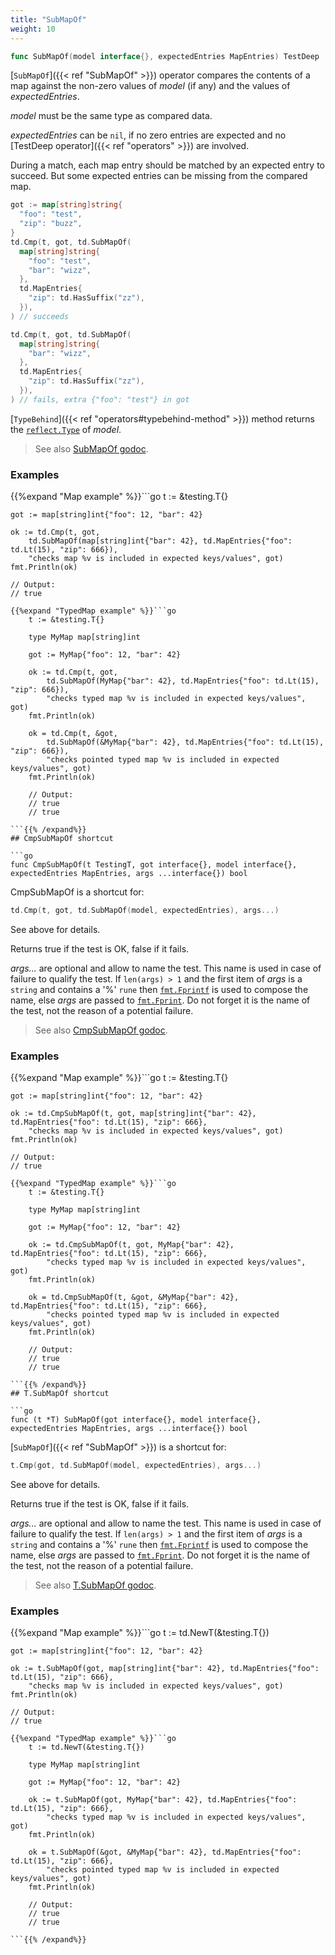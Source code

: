 ```yaml
---
title: "SubMapOf"
weight: 10
---
```


```go
func SubMapOf(model interface{}, expectedEntries MapEntries) TestDeep
```

[`SubMapOf`]({{< ref "SubMapOf" >}}) operator compares the contents of a map against the non-zero
values of *model* (if any) and the values of *expectedEntries*.

*model* must be the same type as compared data.

*expectedEntries* can be `nil`, if no zero entries are expected and
no [TestDeep operator]({{< ref "operators" >}}) are involved.

During a match, each map entry should be matched by an expected
entry to succeed. But some expected entries can be missing from the
compared map.

```go
got := map[string]string{
  "foo": "test",
  "zip": "buzz",
}
td.Cmp(t, got, td.SubMapOf(
  map[string]string{
    "foo": "test",
    "bar": "wizz",
  },
  td.MapEntries{
    "zip": td.HasSuffix("zz"),
  }),
) // succeeds

td.Cmp(t, got, td.SubMapOf(
  map[string]string{
    "bar": "wizz",
  },
  td.MapEntries{
    "zip": td.HasSuffix("zz"),
  }),
) // fails, extra {"foo": "test"} in got
```

[`TypeBehind`]({{< ref "operators#typebehind-method" >}}) method returns the [`reflect.Type`](https://golang.org/pkg/reflect/#Type) of *model*.


> See also [<i class='fas fa-book'></i> SubMapOf godoc](https://godoc.org/github.com/maxatome/go-testdeep/td#SubMapOf).

### Examples

{{%expand "Map example" %}}```go
	t := &testing.T{}

	got := map[string]int{"foo": 12, "bar": 42}

	ok := td.Cmp(t, got,
		td.SubMapOf(map[string]int{"bar": 42}, td.MapEntries{"foo": td.Lt(15), "zip": 666}),
		"checks map %v is included in expected keys/values", got)
	fmt.Println(ok)

	// Output:
	// true

```{{% /expand%}}
{{%expand "TypedMap example" %}}```go
	t := &testing.T{}

	type MyMap map[string]int

	got := MyMap{"foo": 12, "bar": 42}

	ok := td.Cmp(t, got,
		td.SubMapOf(MyMap{"bar": 42}, td.MapEntries{"foo": td.Lt(15), "zip": 666}),
		"checks typed map %v is included in expected keys/values", got)
	fmt.Println(ok)

	ok = td.Cmp(t, &got,
		td.SubMapOf(&MyMap{"bar": 42}, td.MapEntries{"foo": td.Lt(15), "zip": 666}),
		"checks pointed typed map %v is included in expected keys/values", got)
	fmt.Println(ok)

	// Output:
	// true
	// true

```{{% /expand%}}
## CmpSubMapOf shortcut

```go
func CmpSubMapOf(t TestingT, got interface{}, model interface{}, expectedEntries MapEntries, args ...interface{}) bool
```

CmpSubMapOf is a shortcut for:

```go
td.Cmp(t, got, td.SubMapOf(model, expectedEntries), args...)
```

See above for details.

Returns true if the test is OK, false if it fails.

*args...* are optional and allow to name the test. This name is
used in case of failure to qualify the test. If `len(args) > 1` and
the first item of *args* is a `string` and contains a '%' `rune` then
[`fmt.Fprintf`](https://golang.org/pkg/fmt/#Fprintf) is used to compose the name, else *args* are passed to
[`fmt.Fprint`](https://golang.org/pkg/fmt/#Fprint). Do not forget it is the name of the test, not the
reason of a potential failure.


> See also [<i class='fas fa-book'></i> CmpSubMapOf godoc](https://godoc.org/github.com/maxatome/go-testdeep/td#CmpSubMapOf).

### Examples

{{%expand "Map example" %}}```go
	t := &testing.T{}

	got := map[string]int{"foo": 12, "bar": 42}

	ok := td.CmpSubMapOf(t, got, map[string]int{"bar": 42}, td.MapEntries{"foo": td.Lt(15), "zip": 666},
		"checks map %v is included in expected keys/values", got)
	fmt.Println(ok)

	// Output:
	// true

```{{% /expand%}}
{{%expand "TypedMap example" %}}```go
	t := &testing.T{}

	type MyMap map[string]int

	got := MyMap{"foo": 12, "bar": 42}

	ok := td.CmpSubMapOf(t, got, MyMap{"bar": 42}, td.MapEntries{"foo": td.Lt(15), "zip": 666},
		"checks typed map %v is included in expected keys/values", got)
	fmt.Println(ok)

	ok = td.CmpSubMapOf(t, &got, &MyMap{"bar": 42}, td.MapEntries{"foo": td.Lt(15), "zip": 666},
		"checks pointed typed map %v is included in expected keys/values", got)
	fmt.Println(ok)

	// Output:
	// true
	// true

```{{% /expand%}}
## T.SubMapOf shortcut

```go
func (t *T) SubMapOf(got interface{}, model interface{}, expectedEntries MapEntries, args ...interface{}) bool
```

[`SubMapOf`]({{< ref "SubMapOf" >}}) is a shortcut for:

```go
t.Cmp(got, td.SubMapOf(model, expectedEntries), args...)
```

See above for details.

Returns true if the test is OK, false if it fails.

*args...* are optional and allow to name the test. This name is
used in case of failure to qualify the test. If `len(args) > 1` and
the first item of *args* is a `string` and contains a '%' `rune` then
[`fmt.Fprintf`](https://golang.org/pkg/fmt/#Fprintf) is used to compose the name, else *args* are passed to
[`fmt.Fprint`](https://golang.org/pkg/fmt/#Fprint). Do not forget it is the name of the test, not the
reason of a potential failure.


> See also [<i class='fas fa-book'></i> T.SubMapOf godoc](https://godoc.org/github.com/maxatome/go-testdeep/td#T.SubMapOf).

### Examples

{{%expand "Map example" %}}```go
	t := td.NewT(&testing.T{})

	got := map[string]int{"foo": 12, "bar": 42}

	ok := t.SubMapOf(got, map[string]int{"bar": 42}, td.MapEntries{"foo": td.Lt(15), "zip": 666},
		"checks map %v is included in expected keys/values", got)
	fmt.Println(ok)

	// Output:
	// true

```{{% /expand%}}
{{%expand "TypedMap example" %}}```go
	t := td.NewT(&testing.T{})

	type MyMap map[string]int

	got := MyMap{"foo": 12, "bar": 42}

	ok := t.SubMapOf(got, MyMap{"bar": 42}, td.MapEntries{"foo": td.Lt(15), "zip": 666},
		"checks typed map %v is included in expected keys/values", got)
	fmt.Println(ok)

	ok = t.SubMapOf(&got, &MyMap{"bar": 42}, td.MapEntries{"foo": td.Lt(15), "zip": 666},
		"checks pointed typed map %v is included in expected keys/values", got)
	fmt.Println(ok)

	// Output:
	// true
	// true

```{{% /expand%}}
